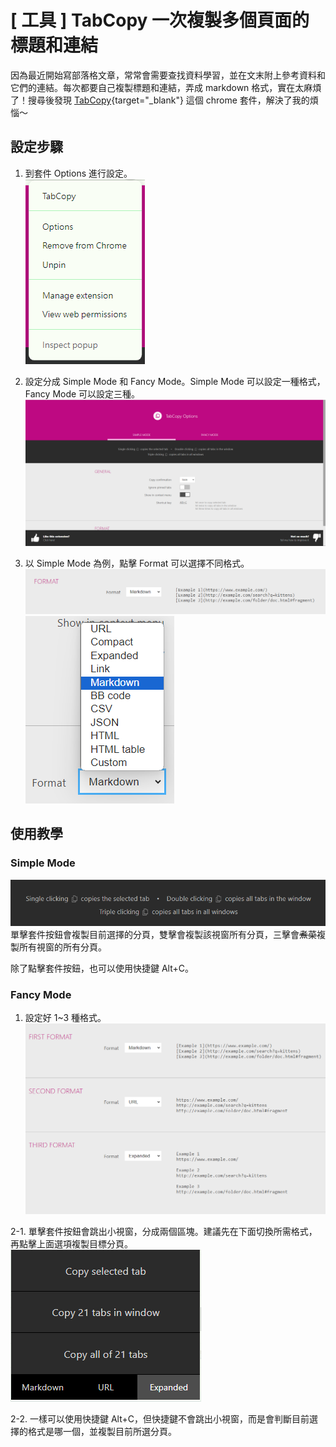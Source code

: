 # [ 工具 ] TabCopy 一次複製多個頁面的標題和連結
因為最近開始寫部落格文章，常常會需要查找資料學習，並在文末附上參考資料和它們的連結。每次都要自己複製標題和連結，弄成 markdown 格式，實在太麻煩了！搜尋後發現 [TabCopy](https://chromewebstore.google.com/detail/tabcopy/micdllihgoppmejpecmkilggmaagfdmb){target="_blank"} 這個 chrome 套件，解決了我的煩惱～

## 設定步驟

1. 到套件 Options 進行設定。<br/>
![options](image.png)

2. 設定分成 Simple Mode 和 Fancy Mode。Simple Mode 可以設定一種格式，Fancy Mode 可以設定三種。<br/>
![alt text](image-1.png)

3. 以 Simple Mode 為例，點擊 Format 可以選擇不同格式。
![alt text](image-2.png)
![alt text](image-3.png)

## 使用教學
### Simple Mode
![alt text](image-4.png)
單擊套件按鈕會複製目前選擇的分頁，雙擊會複製該視窗所有分頁，三擊會~~煮菜~~複製所有視窗的所有分頁。

除了點擊套件按鈕，也可以使用快捷鍵 Alt+C。

### Fancy Mode
1. 設定好 1~3 種格式。
![alt text](image-5.png)

2-1. 單擊套件按鈕會跳出小視窗，分成兩個區塊。建議先在下面切換所需格式，再點擊上面選項複製目標分頁。
![alt text](image-6.png)

2-2. 一樣可以使用快捷鍵 Alt+C，但快捷鍵不會跳出小視窗，而是會判斷目前選擇的格式是哪一個，並複製目前所選分頁。